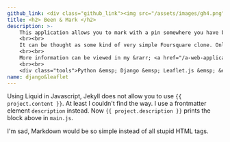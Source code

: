 ```yaml
---
github_link: <div class="github_link"><img src="/assets/images/gh4.png"><a href="https://github.com/cademirci/been-and-mark" target="_blank">Inspect on GitHub</a></div>
title: <h2> Been & Mark </h2>
description: >-    
    This application allows you to mark with a pin somewhere you have been on an open world map; put a photo and a text related with there and the memory.
    <br><br>
    It can be thought as some kind of very simple Foursquare clone. Only been-and-mark is written for personal usage, like a blog or a diary let's say. I have written a web application with an interactive map in my internship; then I wanted to rewrite and put a simpler and joyful version of it into Github, as a self development. Plus this is a totally different idea actually.
    <br><br>
    More information can be viewed in my &rarr; <a href="/a-web-application-with-world-map">blog post</a>
    <br><br>
    <div class="tools">Python &emsp; Django &emsp; Leaflet.js &emsp; &emsp; HTML5,CSS3 &emsp; Sqlite3</div>
name: django&leaflet
---
```


Using Liquid in Javascript, Jekyll does not allow you to use `{{ project.content }}`. At least I couldn't find the way.
I use a frontmatter element `description` instead. Now `{{ project.description }}` prints the block above in `main.js`.

I'm sad, Markdown would be so simple instead of all stupid HTML tags.
